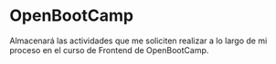 # OpenBootCamp
Almacenará las actividades que me soliciten realizar a lo largo de mi proceso en el curso de Frontend de OpenBootCamp.
